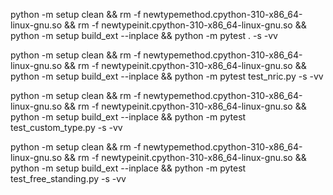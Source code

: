 python -m setup clean && rm -f newtypemethod.cpython-310-x86_64-linux-gnu.so && rm -f newtypeinit.cpython-310-x86_64-linux-gnu.so && python -m setup build_ext --inplace && python -m pytest . -s -vv

python -m setup clean && rm -f newtypemethod.cpython-310-x86_64-linux-gnu.so && rm -f newtypeinit.cpython-310-x86_64-linux-gnu.so && python -m setup build_ext --inplace && python -m pytest test_nric.py -s -vv

python -m setup clean && rm -f newtypemethod.cpython-310-x86_64-linux-gnu.so && rm -f newtypeinit.cpython-310-x86_64-linux-gnu.so && python -m setup build_ext --inplace && python -m pytest test_custom_type.py -s -vv

python -m setup clean && rm -f newtypemethod.cpython-310-x86_64-linux-gnu.so && rm -f newtypeinit.cpython-310-x86_64-linux-gnu.so && python -m setup build_ext --inplace && python -m pytest test_free_standing.py -s -vv